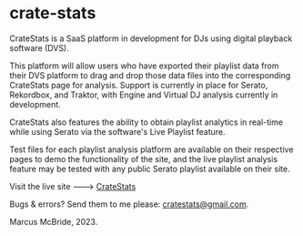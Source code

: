 # crate-stats
CrateStats is a SaaS platform in development for DJs using digital playback software (DVS).  

This platform will allow users who have exported their playlist data from their DVS platform to drag and drop those data files into the corresponding CrateStats page for analysis.  Support is currently in place for Serato, Rekordbox, and Traktor, with Engine and Virtual DJ analysis currently in development.

CrateStats also features the ability to obtain playlist analytics in real-time while using Serato via the software's Live Playlist feature.

Test files for each playlist analysis platform are available on their respective pages to demo the functionality of the site, and the live playlist analysis feature may be tested with any public Serato playlist available on their site.

Visit the live site ---> [CrateStats](http://www.cratestats.com)

Bugs & errors?  Send them to me please: cratestats@gmail.com.

Marcus McBride, 2023.
